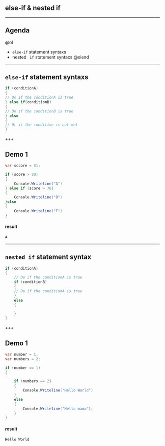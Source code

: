 ## else-if & nested if

---

## Agenda

@ol
*  `else-if` statement syntaxs
*  nested ` if` statement syntaxs
@olend

---

## `else-if` statement syntaxs

```csharp
if (conditionA) 
{
// Do if the conditionA is true    
} else if(conditionB) 
{
// Do if the conditionB is true    
} else 
{
// Or if the condition is not met    
}
```

+++

## Demo 1

```csharp
var sccore = 81;

if (score > 80) 
{
    Console.Writeline("A")
} else if (score > 70) 
{
    Console.Writeline("B")
}else 
{
    Console.Writeline("F")
}
```

#### result

```csharp
A
```

---

##  `nested if` statement syntax 

```csharp
if (conditionA) 
{
	// Do if the conditionA is true
	if (conditionB) 
	{
	// Do if the conditionA is true		
	} 
	else 
	{

	}
}
```

+++

## Demo 1

```csharp
var number = 1;
var numbers = 2;

if (number == 1) 
{

	if (numbers == 2) 
	{
		Console.Writeline("Hello World")
	} 
	else 
	{
		Console.Writeline("Hello mama");
	}
}
```

#### result

```csharp
Hello World
```

